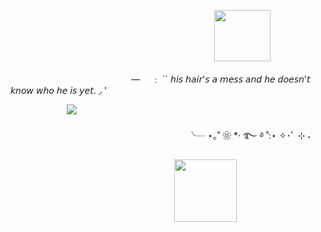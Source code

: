 ㅤㅤㅤㅤㅤㅤㅤㅤㅤㅤㅤㅤㅤㅤㅤㅤㅤㅤㅤㅤㅤㅤㅤㅤㅤ <img src="https://github.com/user-attachments/assets/cab5ca21-f06d-4816-8174-8c462a71d6e2"  width="90" height="82" center>


ㅤㅤㅤㅤㅤㅤㅤㅤㅤㅤㅤㅤㅤㅤﾠ—　 ﹕ `` 𝘩𝘪𝘴 𝘩𝘢𝘪𝘳'𝘴 𝘢 𝘮𝘦𝘴𝘴 𝘢𝘯𝘥 𝘩𝘦 𝘥𝘰𝘦𝘴𝘯'𝘵 𝘬𝘯𝘰𝘸 𝘸𝘩𝘰 𝘩𝘦 𝘪𝘴 𝘺𝘦𝘵. ◞ '

ㅤㅤㅤㅤㅤㅤㅤ<img src="https://github.com/user-attachments/assets/c22a410d-b7c2-481d-9c2b-80eaae24ebae" center>


ㅤㅤㅤㅤㅤㅤㅤㅤㅤㅤㅤㅤㅤㅤㅤㅤㅤㅤㅤㅤㅤㅤ╰┈ ⋆｡˚ ❀ *·  ࿐ ࿔ ˚:⋆ ✧･ﾟ   ⊹ ˖

ㅤㅤㅤㅤㅤㅤㅤㅤㅤㅤㅤㅤㅤㅤㅤㅤㅤㅤㅤㅤ <img src="https://github.com/user-attachments/assets/088504d9-2f08-40d2-bc26-e4bfbb1c386c" height="100">
